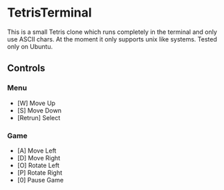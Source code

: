 # TetrisTerminal
This is a small Tetris clone which runs completely in the terminal and only use ASCII chars. At the moment it only supports unix like systems. Tested only on Ubuntu.

## Controls

### Menu
- [W] Move Up
- [S] Move Down
- [Retrun] Select

### Game
- [A] Move Left
- [D] Move Right
- [O] Rotate Left
- [P] Rotate Right
- [0] Pause Game
